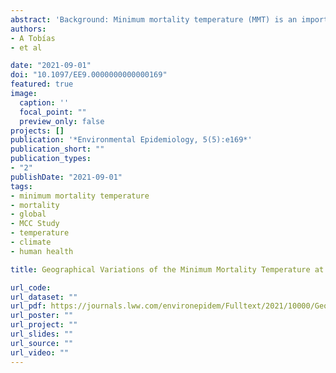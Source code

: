 ```yaml
---
abstract: 'Background: Minimum mortality temperature (MMT) is an important indicator to assess the temperature-mortality association, indicating long-term adaptation to local climate. Limited evidence about the geographical variability of the MMT is available at a global scale. Methods: We collected data from 658 communities in 43 countries under different climates. We estimated temperature-mortality associations to derive the MMT for each community using Poisson regression with distributed lag nonlinear models. We investigated the variation in MMT by climatic zone using a mixed-effects meta-analysis and explored the association with climatic and socioeconomic indicators. Results: The geographical distribution of MMTs varied considerably by country between 14.2 and 31.1 ºC decreasing by latitude. For climatic zones, the MMTs increased from alpine (13.0 ºC) to continental (19.3 ºC), temperate (21.7 ºC), arid (24.5 ºC), and tropical (26.5 ºC). The MMT percentiles (MMTPs) corresponding to the MMTs decreased from temperate (79.5th) to continental (75.4th), arid (68.0th), tropical (58.5th), and alpine (41.4th). The MMTs indreased by 0.8 ºC for a 1 ºC rise in a communitys annual mean temperature, and by 1ºC for a 1ºC rise in its SD. While the MMTP decreased by 0.3 centile points for a 1 ºC rise in a communitys annual mean temperature and by 1.3 for a 1 ºC rise in its SD. Conclusions: The geographical distribution of the MMTs and MMTPs is driven mainly by the mean annual temperature, which seems to be a valuable indicator of overall adaptation across populations. Our results suggest that populations have adapted to the average temperature, although there is still more room for adaptation.'
authors:
- A Tobías
- et al

date: "2021-09-01"
doi: "10.1097/EE9.0000000000000169"
featured: true
image:
  caption: ''
  focal_point: ""
  preview_only: false
projects: []
publication: '*Environmental Epidemiology, 5(5):e169*'
publication_short: ""
publication_types:
- "2"
publishDate: "2021-09-01"
tags:
- minimum mortality temperature
- mortality
- global
- MCC Study
- temperature
- climate
- human health

title: Geographical Variations of the Minimum Mortality Temperature at a Global Scale

url_code: 
url_dataset: ""
url_pdf: https://journals.lww.com/environepidem/Fulltext/2021/10000/Geographical_Variations_of_the_Minimum_Mortality.3.aspx
url_poster: ""
url_project: ""
url_slides: ""
url_source: ""
url_video: ""
---
```

